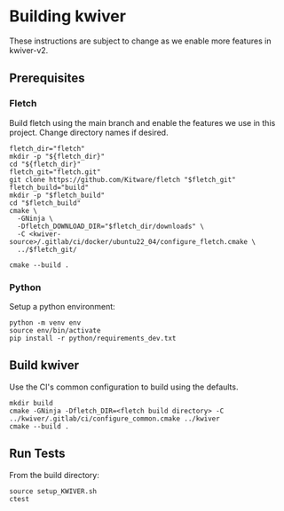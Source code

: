 # Building kwiver
These instructions are subject to change as we enable more features in kwiver-v2.

## Prerequisites
### Fletch
Build fletch using the main branch and enable the features we use in this project.
Change directory names if desired.

```
fletch_dir="fletch"
mkdir -p "${fletch_dir}"
cd "${fletch_dir}"
fletch_git="fletch.git"
git clone https://github.com/Kitware/fletch "$fletch_git"
fletch_build="build"
mkdir -p "$fletch_build"
cd "$fletch_build"
cmake \
  -GNinja \
  -Dfletch_DOWNLOAD_DIR="$fletch_dir/downloads" \
  -C <kwiver-source>/.gitlab/ci/docker/ubuntu22_04/configure_fletch.cmake \
  ../$fletch_git/

cmake --build .
```

### Python
Setup a python environment:
```
python -m venv env
source env/bin/activate
pip install -r python/requirements_dev.txt
```

## Build kwiver
Use the CI's common configuration to build using the defaults.
```
mkdir build
cmake -GNinja -Dfletch_DIR=<fletch build directory> -C ../kwiver/.gitlab/ci/configure_common.cmake ../kwiver
cmake --build .
```

## Run Tests
From the build directory:

```
source setup_KWIVER.sh
ctest
```
